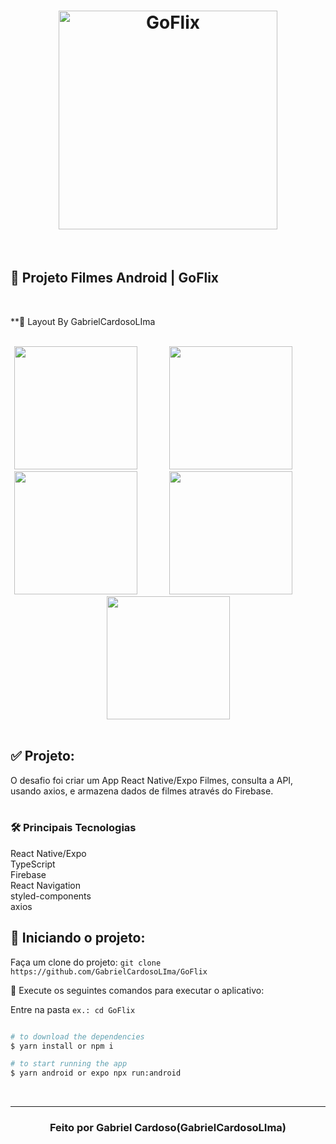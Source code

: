 <h1 align="center">
  <img src="https://user-images.githubusercontent.com/91638316/222982340-3d6add42-ce13-4286-adad-3d253e887c4d.png" alt="GoFlix" width="350" height="350">
</h1>

<br>

## 🚀 Projeto Filmes Android | GoFlix   
<br>

**🎨  Layout By GabrielCardosoLIma<br>

<br> 

<div align="center">
  <img src="https://user-images.githubusercontent.com/91638316/222982904-0b0e1324-74aa-484a-8447-4ba9d40a9283.png" width="197" />
  &nbsp &nbsp &nbsp &nbsp &nbsp &nbsp
  <img src="https://user-images.githubusercontent.com/91638316/222983093-4ce038f9-cb1c-4fb2-b710-e25f3379ca4f.jpeg" width="197" />
  &nbsp &nbsp &nbsp &nbsp &nbsp &nbsp
  <img src="https://user-images.githubusercontent.com/91638316/222983186-4b0f1ef0-dabe-44a9-8f7e-9d8dfae480ff.jpeg" width="197" />
  &nbsp &nbsp &nbsp &nbsp &nbsp &nbsp
  <img src="https://user-images.githubusercontent.com/91638316/222983500-04ef7c15-551d-4e55-a24c-d66c1b9b6398.jpeg" width="197" />
  &nbsp &nbsp &nbsp &nbsp &nbsp &nbsp
  <img src="https://user-images.githubusercontent.com/91638316/222983593-c02abbe3-a74b-4793-9138-d6280a6b8aec.jpeg" width="197" />
</div>

<br>

## ✅  Projeto:

O desafio foi criar um App React Native/Expo Filmes, consulta a API, usando axios, e armazena dados de filmes através do Firebase.<br>
<br>

### 🛠 Principais Tecnologias
React Native/Expo
<br> 
TypeScript
<br> 
Firebase
<br> 
React Navigation
<br> 
styled-components
<br> 
axios

## 🏁 Iniciando o projeto:

Faça um clone do projeto: `git clone https://github.com/GabrielCardosoLIma/GoFlix`

📱 Execute os seguintes comandos para executar o aplicativo:

Entre na pasta `ex.: cd GoFlix`

````zsh

# to download the dependencies
$ yarn install or npm i

# to start running the app
$ yarn android or expo npx run:android

````
<br>

---

<h3 align="center" >
  Feito por Gabriel Cardoso(GabrielCardosoLIma)
</h3>

